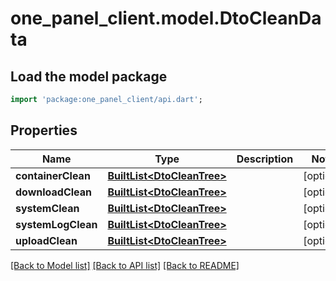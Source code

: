 # one_panel_client.model.DtoCleanData

## Load the model package
```dart
import 'package:one_panel_client/api.dart';
```

## Properties
Name | Type | Description | Notes
------------ | ------------- | ------------- | -------------
**containerClean** | [**BuiltList&lt;DtoCleanTree&gt;**](DtoCleanTree.md) |  | [optional] 
**downloadClean** | [**BuiltList&lt;DtoCleanTree&gt;**](DtoCleanTree.md) |  | [optional] 
**systemClean** | [**BuiltList&lt;DtoCleanTree&gt;**](DtoCleanTree.md) |  | [optional] 
**systemLogClean** | [**BuiltList&lt;DtoCleanTree&gt;**](DtoCleanTree.md) |  | [optional] 
**uploadClean** | [**BuiltList&lt;DtoCleanTree&gt;**](DtoCleanTree.md) |  | [optional] 

[[Back to Model list]](../README.md#documentation-for-models) [[Back to API list]](../README.md#documentation-for-api-endpoints) [[Back to README]](../README.md)


